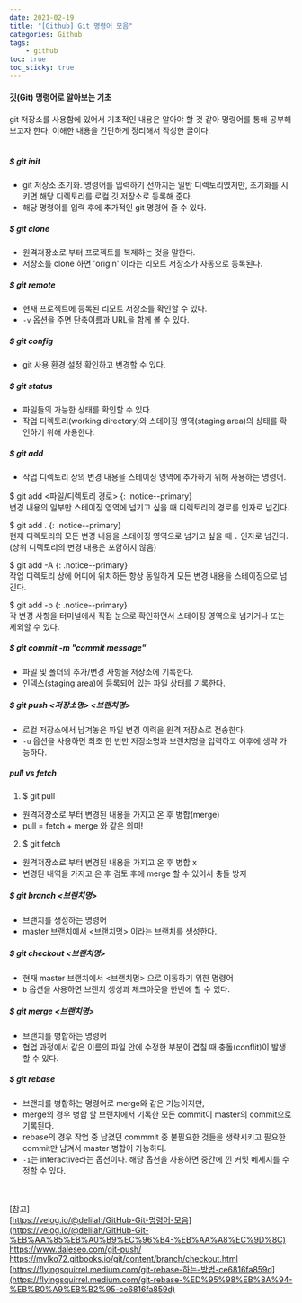```yaml
---
date: 2021-02-19
title: "[Github] Git 명령어 모음"
categories: Github
tags:
    - github
toc: true
toc_sticky: true
---
```

#### 깃(Git) 명령어로 알아보는 기초

git 저장소를 사용함에 있어서 기초적인 내용은 알아야 할 것 같아 명령어를 통해 공부해보고자 한다. 이해한 내용을 간단하게 정리해서 작성한 글이다.  
&nbsp;  

##### $ git init  
- git 저장소 초기화. 명령어를 입력하기 전까지는 일반 디렉토리였지만, 초기화를 시키면 해당 디렉토리를 로컬 깃 저장소로 등록해 준다.  
- 해당 명령어를 입력 후에 추가적인 git 명령어 줄 수 있다.  

##### $ git clone <URL>  
- 원격저장소로 부터 프로젝트를 복제하는 것을 말한다.  
- 저장소를 clone 하면 'origin' 이라는 리모트 저장소가 자동으로 등록된다.  

##### $ git remote  
- 현재 프로젝트에 등록된 리모트 저장소를 확인할 수 있다.  
- `-v` 옵션을 주면 단축이름과 URL을 함께 볼 수 있다.  

##### $ git config  
- git 사용 환경 설정 확인하고 변경할 수 있다.  

##### $ git status  
- 파일들의 가능한 상태를 확인할 수 있다.  
- 작업 디렉토리(working directory)와 스테이징 영역(staging area)의 상태를 확인하기 위해 사용한다.  

##### $ git add  
- 작업 디렉토리 상의 변경 내용을 스테이징 영역에 추가하기 위해 사용하는 명령어.  

$ git add <파일/디렉토리 경로>
{: .notice--primary}  
변경 내용의 일부만 스테이징 영역에 넘기고 싶을 때 디렉토리의 경로를 인자로 넘긴다.  

$ git add .
{: .notice--primary}  
현재 디렉토리의 모든 변경 내용을 스테이징 영역으로 넘기고 싶을 때 `.` 인자로 넘긴다. (상위 디렉토리의 변경 내용은 포함하지 않음)  

$ git add -A
{: .notice--primary}  
작업 디렉토리 상에 어디에 위치하든 항상 동일하게 모든 변경 내용을 스테이징으로 넘긴다.  

$ git add -p
{: .notice--primary}  
각 변경 사항을 터미널에서 직접 눈으로 확인하면서 스테이징 영역으로 넘기거나 또는 제외할 수 있다.  

##### $ git commit -m "commit message"
- 파일 및 폴더의 추가/변경 사항을 저장소에 기록한다.  
- 인덱스(staging area)에 등록되어 있는 파일 상태를 기록한다.  

##### $ git push <저장소명> <브랜치명>  
- 로컬 저장소에서 남겨놓은 파일 변경 이력을 원격 저장소로 전송한다.  
- `-u` 옵션을 사용하면 최초 한 번만 저장소명과 브랜치명을 입력하고 이후에 생략 가능하다.  

##### pull vs fetch  
1. $ git pull  
- 원격저장소로 부터 변경된 내용을 가지고 온 후 병합(merge)  
- pull = fetch + merge 와 같은 의미!  

2. $ git fetch  
- 원격저장소로 부터 변경된 내용을 가지고 온 후 병합 x  
- 변경된 내역을 가지고 온 후 검토 후에 merge 할 수 있어서 충돌 방지  

##### $ git branch <브랜치명>  
- 브랜치를 생성하는 명령어  
- master 브랜치에서 <브랜치명> 이라는 브랜치를 생성한다.  

##### $ git checkout <브랜치명>  
- 현재 master 브랜치에서 <브랜치명> 으로 이동하기 위한 명령어  
- `b` 옵션을 사용하면 브랜치 생성과 체크아웃을 한번에 할 수 있다.  

##### $ git merge <브랜치명>  
- 브랜치를 병합하는 명령어  
- 협업 과정에서 같은 이름의 파일 안에 수정한 부분이 겹칠 때 충돌(conflit)이 발생 할 수 있다.  

##### $ git rebase  
- 브랜치를 병합하는 명령어로 merge와 같은 기능이지만,  
- merge의 경우 병합 할 브랜치에서 기록한 모든 commit이 master의 commit으로 기록된다.  
- rebase의 경우 작업 중 남겼던 commmit 중 불필요한 것들을 생략시키고 필요한 commit만 남겨서 master 병합이 가능하다.  
- `-i`는 interactive라는 옵션이다. 해당 옵션을 사용하면 중간에 낀 커밋 메세지를 수정할 수 있다.  

&nbsp;  
&nbsp;  
[참고]  
[https://velog.io/@delilah/GitHub-Git-명령어-모음](https://velog.io/@delilah/GitHub-Git-%EB%AA%85%EB%A0%B9%EC%96%B4-%EB%AA%A8%EC%9D%8C)  
<https://www.daleseo.com/git-push/>  
<https://mylko72.gitbooks.io/git/content/branch/checkout.html>  
[https://flyingsquirrel.medium.com/git-rebase-하는-방법-ce6816fa859d](https://flyingsquirrel.medium.com/git-rebase-%ED%95%98%EB%8A%94-%EB%B0%A9%EB%B2%95-ce6816fa859d)  
